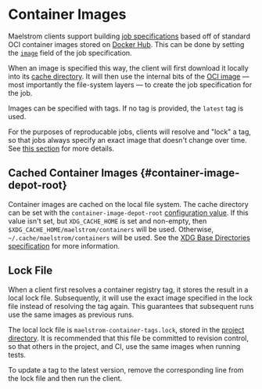 # Container Images

Maelstrom clients support building [job specifications](spec.md) based off of
standard OCI container images stored on [Docker Hub](https://hub.docker.com).
This can be done by setting the [`image`](spec.md#image) field of the job
specification.

When an image is specified this way, the client will first download it locally
into its [cache directory](#cached-container-images). It will then use the
internal bits of the [OCI image](https://github.com/opencontainers/image-spec)
&mdash; most importantly the file-system layers &mdash; to create the job
specification for the job.

Images can be specified with tags. If no tag is provided, the `latest` tag is
used.

For the purposes of reproducable jobs, clients will resolve and "lock" a tag,
so that jobs always specify an exact image that doesn't change over time. See
[this section](#lock-file) for more details.

## Cached Container Images {#container-image-depot-root}

Container images are cached on the local file system. The cache directory can
be set with the `container-image-depot-root` [configuration value](config.md).
If this value isn't set, but `XDG_CACHE_HOME` is set and non-empty, then
`$XDG_CACHE_HOME/maelstrom/containers` will be used. Otherwise,
`~/.cache/maelstrom/containers` will be used. See the [XDG Base Directories
specification](https://specifications.freedesktop.org/basedir-spec/basedir-spec-latest.html)
for more information.

## Lock File

When a client first resolves a container registry tag, it stores the result in
a local lock file. Subsequently, it will use the exact image specified in the
lock file instead of resolving the tag again. This guarantees that subsequent
runs use the same images as previous runs.

The local lock file is `maelstrom-container-tags.lock`, stored in the [project
directory](project-dir.md). It is recommended that this file be committed to
revision control, so that others in the project, and CI, use the same images
when running tests.

To update a tag to the latest version, remove the corresponding line from the
lock file and then run the client.
